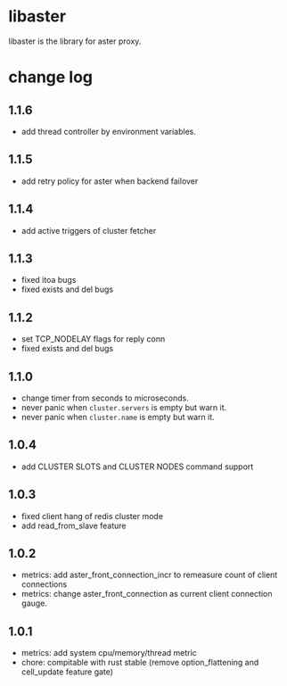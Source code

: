 libaster
=================

libaster is the library for aster proxy.

# change log

## 1.1.6

* add thread controller by environment variables.

## 1.1.5

* add retry policy for aster when backend failover

## 1.1.4

* add active triggers of cluster fetcher

## 1.1.3

* fixed itoa bugs
* fixed exists and del bugs

## 1.1.2

* set TCP_NODELAY flags for reply conn
* fixed exists and del bugs

## 1.1.0

* change timer from seconds to microseconds.
* never panic when `cluster.servers` is empty but warn it.
* never panic when `cluster.name` is empty but warn it.

## 1.0.4

* add CLUSTER SLOTS and CLUSTER NODES command support

## 1.0.3
* fixed client hang of redis cluster mode
* add read_from_slave feature

## 1.0.2

* metrics: add aster_front_connection_incr to remeasure count of client connections
* metrics: change aster_front_connection as current client connection gauge.

## 1.0.1

* metrics: add system cpu/memory/thread metric
* chore: compitable with rust stable (remove option_flattening and cell_update feature gate)